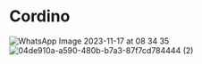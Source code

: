 # Cordino
![WhatsApp Image 2023-11-17 at 08 34 35](https://github.com/ErroujiOussama/Cordino/assets/107694414/843aed2a-4d2b-4be9-a6ad-e33c3a93e258)
![04de910a-a590-480b-b7a3-87f7cd784444 (2)](https://github.com/ErroujiOussama/Cordino/assets/107694414/fe834dad-f484-49ac-99ea-b73835e0873a)
